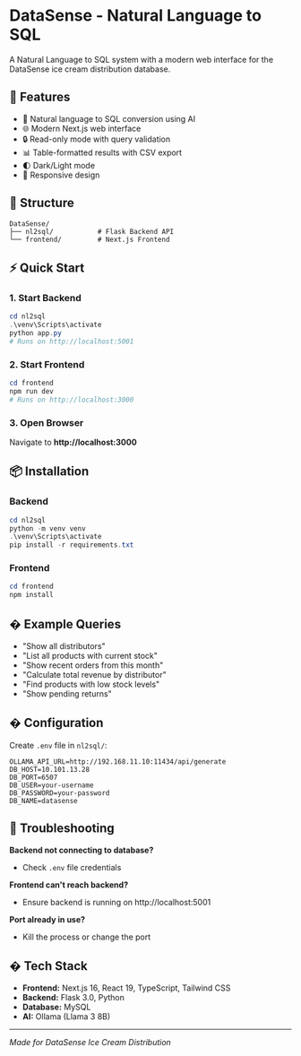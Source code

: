 # DataSense - Natural Language to SQL

A Natural Language to SQL system with a modern web interface for the DataSense ice cream distribution database.

## 🚀 Features

- 💬 Natural language to SQL conversion using AI
- 🌐 Modern Next.js web interface
- 🔒 Read-only mode with query validation
- 📊 Table-formatted results with CSV export
- 🌓 Dark/Light mode
- 📱 Responsive design

## 📁 Structure

```
DataSense/
├── nl2sql/           # Flask Backend API
└── frontend/         # Next.js Frontend
```

## ⚡ Quick Start

### 1. Start Backend
```powershell
cd nl2sql
.\venv\Scripts\activate
python app.py
# Runs on http://localhost:5001
```

### 2. Start Frontend
```powershell
cd frontend
npm run dev
# Runs on http://localhost:3000
```

### 3. Open Browser
Navigate to **http://localhost:3000**

## 📦 Installation

### Backend
```powershell
cd nl2sql
python -m venv venv
.\venv\Scripts\activate
pip install -r requirements.txt
```

### Frontend
```powershell
cd frontend
npm install
```


## � Example Queries

- "Show all distributors"
- "List all products with current stock"
- "Show recent orders from this month"
- "Calculate total revenue by distributor"
- "Find products with low stock levels"
- "Show pending returns"

## � Configuration

Create `.env` file in `nl2sql/`:
```env
OLLAMA_API_URL=http://192.168.11.10:11434/api/generate
DB_HOST=10.101.13.28
DB_PORT=6507
DB_USER=your-username
DB_PASSWORD=your-password
DB_NAME=datasense
```

## 🐛 Troubleshooting

**Backend not connecting to database?**
- Check `.env` file credentials

**Frontend can't reach backend?**
- Ensure backend is running on http://localhost:5001

**Port already in use?**
- Kill the process or change the port

## �️ Tech Stack

- **Frontend:** Next.js 16, React 19, TypeScript, Tailwind CSS
- **Backend:** Flask 3.0, Python
- **Database:** MySQL
- **AI:** Ollama (Llama 3 8B)

---

*Made for DataSense Ice Cream Distribution*
